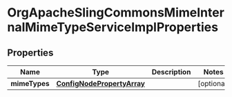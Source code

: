 
# OrgApacheSlingCommonsMimeInternalMimeTypeServiceImplProperties

## Properties
Name | Type | Description | Notes
------------ | ------------- | ------------- | -------------
**mimeTypes** | [**ConfigNodePropertyArray**](ConfigNodePropertyArray.md) |  |  [optional]



